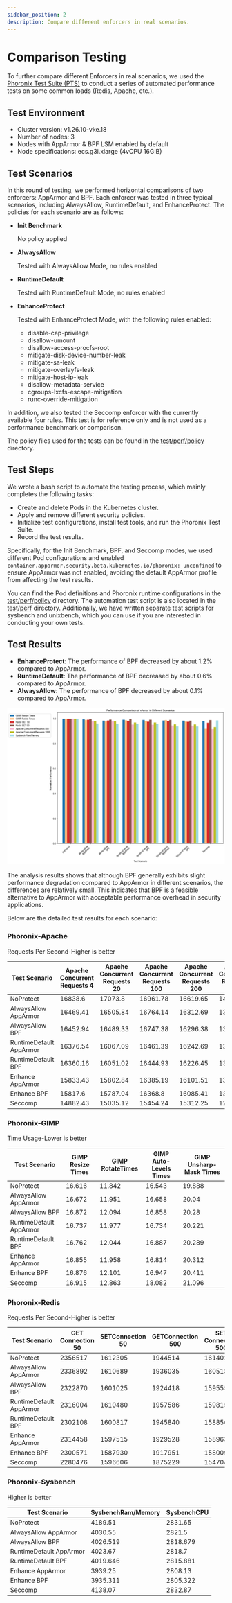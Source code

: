 ```yaml
---
sidebar_position: 2
description: Compare different enforcers in real scenarios.
---
```


# Comparison Testing

To further compare different Enforcers in real scenarios, we used the [Phoronix Test Suite (PTS)](https://github.com/phoronix-test-suite/phoronix-test-suite) to conduct a series of automated performance tests on some common loads (Redis, Apache, etc.).

## Test Environment

* Cluster version: v1.26.10-vke.18
*  Number of nodes: 3
*  Nodes with AppArmor & BPF LSM enabled by default
*  Node specifications: ecs.g3i.xlarge (4vCPU 16GiB)

## Test Scenarios

In this round of testing, we performed horizontal comparisons of two enforcers: AppArmor and BPF. Each enforcer was tested in three typical scenarios, including AlwaysAllow, RuntimeDefault, and EnhanceProtect. The policies for each scenario are as follows:

* **Init Benchmark**
  
  No policy applied

* **AlwaysAllow**
  
  Tested with AlwaysAllow Mode, no rules enabled

* **RuntimeDefault**
  
  Tested with RuntimeDefault Mode, no rules enabled

* **EnhanceProtect**

  Tested with EnhanceProtect Mode, with the following rules enabled:
    - disable-cap-privilege
    - disallow-umount
    - disallow-access-procfs-root
    - mitigate-disk-device-number-leak
    - mitigate-sa-leak
    - mitigate-overlayfs-leak
    - mitigate-host-ip-leak
    - disallow-metadata-service
    - cgroups-lxcfs-escape-mitigation
    - runc-override-mitigation

In addition, we also tested the Seccomp enforcer with the currently available four rules. This test is for reference only and is not used as a performance benchmark or comparison.

The policy files used for the tests can be found in the [test/perf/policy](https://github.com/bytedance/vArmor/tree/main/test/perf/policy) directory.

## Test Steps

We wrote a bash script to automate the testing process, which mainly completes the following tasks:

* Create and delete Pods in the Kubernetes cluster.
* Apply and remove different security policies.
* Initialize test configurations, install test tools, and run the Phoronix Test Suite.
* Record the test results.

Specifically, for the Init Benchmark, BPF, and Seccomp modes, we used different Pod configurations and enabled `container.apparmor.security.beta.kubernetes.io/phoronix: unconfined` to ensure AppArmor was not enabled, avoiding the default AppArmor profile from affecting the test results.

You can find the Pod definitions and Phoronix runtime configurations in the [test/perf/policy](https://github.com/bytedance/vArmor/tree/main/test/perf/policy) directory. The automation test script is also located in the [test/perf](https://github.com/bytedance/vArmor/tree/main/test/perf) directory. Additionally, we have written separate test scripts for sysbench and unixbench, which you can use if you are interested in conducting your own tests.

## Test Results

* **EnhanceProtect**: The performance of BPF decreased by about 1.2% compared to AppArmor.
* **RuntimeDefault**: The performance of BPF decreased by about 0.6% compared to AppArmor.
* **AlwaysAllow**: The performance of BPF decreased by about 0.1% compared to AppArmor.

![image](../../img/pts_benchmark.png)

The analysis results shows that although BPF generally exhibits slight performance degradation compared to AppArmor in different scenarios, the differences are relatively small. This indicates that BPF is a feasible alternative to AppArmor with acceptable performance overhead in security applications.

Below are the detailed test results for each scenario:

### Phoronix-Apache

Requests Per Second-Higher is better

| Test Scenario           | Apache Concurrent Requests 4 | Apache Concurrent Requests 20 | Apache Concurrent Requests 100 | Apache Concurrent Requests 200 | Apache Concurrent Requests 500 | Apache Concurrent Requests 1000 |
| ----------------------- | ---------------------------- | ----------------------------- | ------------------------------ | ------------------------------ | ------------------------------ | ------------------------------- |
| NoProtect               | 16838.6                      | 17073.8                       | 16961.78                       | 16619.65                       | 14029.19                       | 11944.99                        |
| AlwaysAllow AppArmor    | 16469.41                     | 16505.84                      | 16764.14                       | 16312.69                       | 13750.24                       | 11729.78                        |
| AlwaysAllow BPF         | 16452.94                     | 16489.33                      | 16747.38                       | 16296.38                       | 13736.49                       | 11718.05                        |
| RuntimeDefault AppArmor | 16376.54                     | 16067.09                      | 16461.39                       | 16242.69                       | 13385.87                       | 11599.9                         |
| RuntimeDefault BPF      | 16360.16                     | 16051.02                      | 16444.93                       | 16226.45                       | 13372.48                       | 11588.3                         |
| Enhance AppArmor        | 15833.43                     | 15802.84                      | 16385.19                       | 16101.51                       | 13276.16                       | 11429.32                        |
| Enhance BPF             | 15817.6                      | 15787.04                      | 16368.8                        | 16085.41                       | 13262.88                       | 11417.89                        |
| Seccomp                 | 14882.43                     | 15035.12                      | 15454.24                       | 15312.25                       | 12870.28                       | 11162.86                        |

### Phoronix-GIMP

Time Usage-Lower is better

| Test Scenario           | GIMP Resize Times | GIMP RotateTimes | GIMP Auto-Levels Times | GIMP Unsharp-Mask Times |
| ----------------------- | ----------------- | ---------------- | ---------------------- | ----------------------- |
| NoProtect               | 16.616            | 11.842           | 16.543                 | 19.888                  |
| AlwaysAllow AppArmor    | 16.672            | 11.951           | 16.658                 | 20.04                   |
| AlwaysAllow BPF         | 16.872            | 12.094           | 16.858                 | 20.28                   |
| RuntimeDefault AppArmor | 16.737            | 11.977           | 16.734                 | 20.221                  |
| RuntimeDefault BPF      | 16.762            | 12.044           | 16.887                 | 20.289                  |
| Enhance AppArmor        | 16.855            | 11.958           | 16.814                 | 20.312                  |
| Enhance BPF             | 16.876            | 12.101           | 16.947                 | 20.411                  |
| Seccomp                 | 16.915            | 12.863           | 18.082                 | 21.096                  |

### Phoronix-Redis

Requests Per Second-Higher is better

| Test Scenario           | GET Connection 50 | SETConnection 50 | GETConnection 500 | SET Connection 500 | LPOPConnection 500 |
| ----------------------- | ----------------- | ---------------- | ----------------- | ------------------ | ------------------ |
| NoProtect               | 2356517           | 1612305          | 1944514           | 1614023            | 2298349            |
| AlwaysAllow AppArmor    | 2336892           | 1610689          | 1936035           | 1605186            | 2287682            |
| AlwaysAllow BPF         | 2322870           | 1601025          | 1924418           | 1595555            | 2273956            |
| RuntimeDefault AppArmor | 2316004           | 1610480          | 1957586           | 1598156            | 2281477            |
| RuntimeDefault BPF      | 2302108           | 1600817          | 1945840           | 1588567            | 2267788            |
| Enhance AppArmor        | 2314458           | 1597515          | 1929528           | 1589630            | 2252763            |
| Enhance BPF             | 2300571           | 1587930          | 1917951           | 1580093            | 2239246            |
| Seccomp                 | 2280476           | 1596606          | 1875229           | 1547045            | 2316358            |

### Phoronix-Sysbench

Higher is better

| Test Scenario           | SysbenchRam/Memory | SysbenchCPU |
| ----------------------- | ------------------ | ----------- |
| NoProtect               | 4189.51            | 2831.65     |
| AlwaysAllow AppArmor    | 4030.55            | 2821.5      |
| AlwaysAllow BPF         | 4026.519           | 2818.679    |
| RuntimeDefault AppArmor | 4023.67            | 2818.7      |
| RuntimeDefault BPF      | 4019.646           | 2815.881    |
| Enhance AppArmor        | 3939.25            | 2808.13     |
| Enhance BPF             | 3935.311           | 2805.322    |
| Seccomp                 | 4138.07            | 2832.87     |
